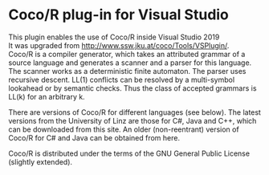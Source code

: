 # Coco/R plug-in for Visual Studio

This plugin enables the use of Coco/R inside Visual Studio 2019  
It was upgraded from http://www.ssw.jku.at/coco/Tools/VSPlugin/.  
Coco/R is a compiler generator, which takes an attributed grammar of a source language and generates a scanner and a parser for this language. The scanner works as a deterministic finite automaton. The parser uses recursive descent. LL(1) conflicts can be resolved by a multi-symbol lookahead or by semantic checks. Thus the class of accepted grammars is LL(k) for an arbitrary k.  

There are versions of Coco/R for different languages (see below). The latest versions from the University of Linz are those for C#, Java and C++, which can be downloaded from this site. An older (non-reentrant) version of Coco/R for C# and Java can be obtained from here.  

Coco/R is distributed under the terms of the GNU General Public License (slightly extended).
